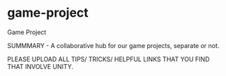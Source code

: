 # game-project
Game Project

SUMMMARY - A collaborative hub for our game projects, separate or not.

PLEASE UPLOAD ALL TIPS/ TRICKS/ HELPFUL LINKS THAT YOU FIND THAT INVOLVE UNITY.
